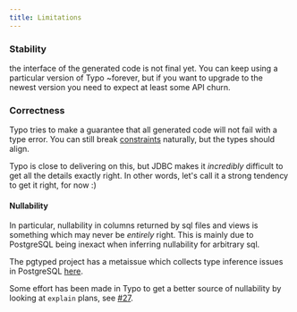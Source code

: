 ```yaml
---
title: Limitations
---
```


### Stability 

the interface of the generated code is not final yet. You can keep using a particular version of Typo
~forever, but if you want to upgrade to the newest version you need to expect at least some API churn.

### Correctness

Typo tries to make a guarantee that all generated code will not fail with a type error.
You can still break [constraints](other-features/constraints.md) naturally, but the types should align.

Typo is close to delivering on this, but JDBC makes it *incredibly* difficult to get all the details exactly right.
In other words, let's call it a strong tendency to get it right, for now :)

#### Nullability 

In particular, nullability in columns returned by sql files and views is something which may never be _entirely_ right.
This is mainly due to PostgreSQL being inexact when inferring nullability for arbitrary sql.

The pgtyped project has a metaissue which collects type inference issues in PostgreSQL [here](https://github.com/adelsz/pgtyped/issues/375).

Some effort has been made in Typo to get a better source of nullability by looking at `explain` plans, 
see [#27](https://github.com/oyvindberg/typo/pull/27).


